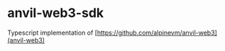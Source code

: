 # anvil-web3-sdk

Typescript implementation of [https://github.com/alpinevm/anvil-web3](anvil-web3)
